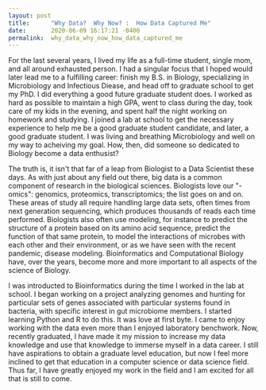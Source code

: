 ```yaml
---
layout: post
title:      "Why Data?  Why Now? :  How Data Captured Me"
date:       2020-06-09 16:17:21 -0400
permalink:  why_data_why_now_how_data_captured_me
---
```



For the last several years, I lived my life as a full-time student, single mom, and all around exhausted person.  I had a singular focus that I hoped would later lead me to a fulfilling career:  finish my B.S. in Biology, specializing in Microbiology and Infectious Diease, and head off to graduate school to get my PhD.  I did everything a good future graduate student does.  I worked as hard as possible to maintain a high GPA, went to class during the day, took care of my kids in the evening, and spent half the night working on homework and studying.  I joined a lab at school to get the necessary experience to help me be a good graduate student candidate, and later, a good graduate student.  I was living and breathing Microbiology and well on my way to acheiving my goal.  How, then, did someone so dedicated to Biology become a data enthusist?  

The truth is, it isn't that far of a leap from Biologist to a Data Scientist these days.  As with just about any field out there, big data is a common component of research in the biological sciences.  Biologists love our "-omics":  genomics, proteomics, transcriptomics; the list goes on and on.  These areas of study all require handling large data sets, often times from next generation sequencing, which produces thousands of reads each time performed.  Biologists also often use modeling, for instance to predict the structure of a protein based on its amino acid sequence, predict the function of that same protein, to model the interactions of microbes with each other and their environment, or as we have seen with the recent pandemic, disease modeling.  Bioinformatics and Computational Biology have, over the years, become more and more important to all aspects of the science of Biology.  
		 
I was introducted to Bioinformatics during the time I worked in the lab at school.  I began working on a project analyzing genomes and hunting for particular sets of genes associated with particular systems found in bacteria, with specific interest in gut microbiome members.  I started learning Python and R to do this.  It was love at first byte.  I came to enjoy working with the data even more than I enjoyed laboratory benchwork. Now, recently graduated, I have made it my mission to increase my data knowledge and use that knowledge to immerse myself in a data career. I still have aspirations to obtain a graduate level education, but now I feel more inclined to get that education in a computer science or data science field.  Thus far, I have greatly enjoyed my work in the field and I am excited for all that is still to come.  

